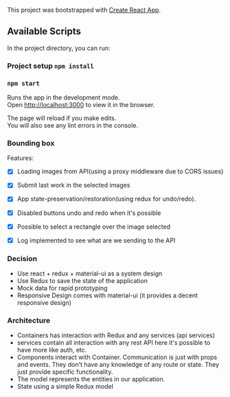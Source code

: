 This project was bootstrapped with [Create React App](https://github.com/facebook/create-react-app).

## Available Scripts

In the project directory, you can run:

### Project setup `npm install`

### `npm start`

Runs the app in the development mode.<br />
Open [http://localhost:3000](http://localhost:3000) to view it in the browser.

The page will reload if you make edits.<br />
You will also see any lint errors in the console.

### Bounding box
Features:

- [x] Loading images from API(using a proxy middleware due to CORS issues)
- [x] Submit last work in the selected images
- [x] App state-preservation/restoration(using redux for undo/redo).
- [x] Disabled buttons undo and redo when it's possible
- [x] Possible to select a rectangle over the image selected
- [x] Log implemented to see what are we sending to the API


### Decision

- Use react +  redux + material-ui as a system design
- Use Redux to save the state of the application
- Mock data for rapid prototyping
- Responsive Design comes with material-ui (it provides a decent responsive design)

### Architecture

- Containers has interaction with Redux and any services (api services)
- services contain all interaction with any rest API here it's possible to have more like auth, etc.
- Components interact with Container. Communication is just with props and events. They don't have any knowledge of any route or state. They just provide specific functionality.
- The model represents the entities in our application.
- State using a simple Redux model
